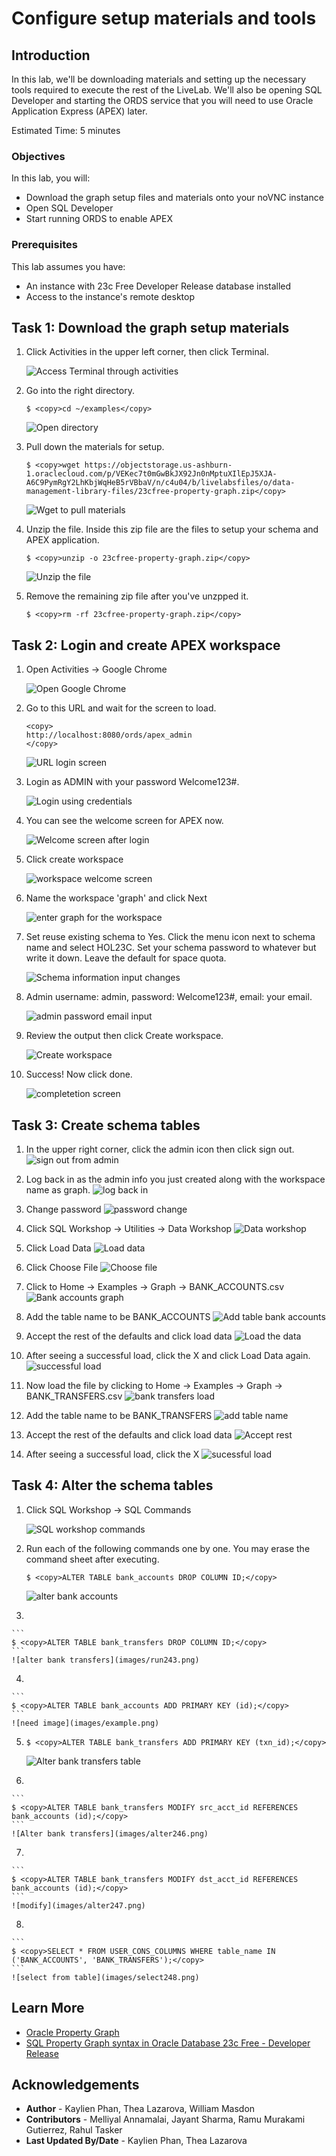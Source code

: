 # Configure setup materials and tools

## Introduction

In this lab, we'll be downloading materials and setting up the necessary tools required to execute the rest of the LiveLab. We'll also be opening SQL Developer and starting the ORDS service that you will need to use Oracle Application Express (APEX) later.

Estimated Time: 5 minutes


### Objectives

In this lab, you will:

- Download the graph setup files and materials onto your noVNC instance
- Open SQL Developer
- Start running ORDS to enable APEX 

### Prerequisites

This lab assumes you have:
- An instance with 23c Free Developer Release database installed
- Access to the instance's remote desktop


## Task 1: Download the graph setup materials


1. Click Activities in the upper left corner, then click Terminal.

    ![Access Terminal through activities](images/activities-terminal.png)

2. Go into the right directory.

    ```
    $ <copy>cd ~/examples</copy>
    ```

    ![Open directory](images/directory.png)

3. Pull down the materials for setup.

    ```
    $ <copy>wget https://objectstorage.us-ashburn-1.oraclecloud.com/p/VEKec7t0mGwBkJX92Jn0nMptuXIlEpJ5XJA-A6C9PymRgY2LhKbjWqHeB5rVBbaV/n/c4u04/b/livelabsfiles/o/data-management-library-files/23cfree-property-graph.zip</copy>
    ```

    ![Wget to pull materials](images/material-pulldown-setup.png)

3. Unzip the file. Inside this zip file are the files to setup your schema and APEX application.

    ```
    $ <copy>unzip -o 23cfree-property-graph.zip</copy>
    ```

    <!-- ![Unzip file](images/unzip-file.png) -->

    ![Unzip the file](images/unzip2.png)

4. Remove the remaining zip file after you've unzpped it.

    ```
    $ <copy>rm -rf 23cfree-property-graph.zip</copy>
    ```

    <!-- ![Remaining zip file removed](images/remove-zip.png) -->


## Task 2: Login and create APEX workspace

1. Open Activities -> Google Chrome

    ![Open Google Chrome](images/activities-chrome.png)


2. Go to this URL and wait for the screen to load.
    ```
    <copy>
    http://localhost:8080/ords/apex_admin
    </copy>
    ```

    ![URL login screen](images/admin-services.png)

3. Login as ADMIN with your password Welcome123#.

    ![Login using credentials](images/login-details.png)

4. You can see the welcome screen for APEX now. 

    ![Welcome screen after login](images/welcome-screen-apex2.png)

5. Click create workspace

    ![workspace welcome screen](images/workspace-name.png)

6. Name the workspace 'graph' and click Next

    ![enter graph for the workspace](images/graph-next.png)

7. Set reuse existing schema to Yes. Click the menu icon next to schema name and select HOL23C. Set your schema password to whatever but write it down. Leave the default for space quota.

    ![Schema information input changes](images/schema-info.png)

8. Admin username: admin, password: Welcome123#, email: your email.

    ![admin password email input](images/admin-password-email.png)

9. Review the output then click Create workspace.

    ![Create workspace](images/create-workspace.png)

10. Success! Now click done.

    ![completetion screen](images/done.png)

## Task 3: Create schema tables

1. In the upper right corner, click the admin icon then click sign out.
    ![sign out from admin](images/logout.png)

2.  Log back in as the admin info you just created along with the workspace name as graph.
    ![log back in](images/log-back-in.png)

3. Change password
    ![password change](images/change-password.png)

4. Click SQL Workshop -> Utilities -> Data Workshop
    ![Data workshop](images/utilities-dataworkshop2.png)

5. Click Load Data
    ![Load data](images/load-data2.png)

6. Click Choose File
    ![Choose file](images/choose-file2.png)

7. Click to Home -> Examples -> Graph -> BANK_ACCOUNTS.csv
    ![Bank accounts graph](images/home-examples-graph27.png)

8. Add the table name to be BANK_ACCOUNTS
    ![Add table bank accounts](images/bankaccts28.png)

9. Accept the rest of the defaults and click load data
    ![Load the data](images/accept-defaults29.png)

10. After seeing a successful load, click the X and click Load Data again.
    ![successful load](images/after-success-load210.png)

11. Now load the file by clicking to Home -> Examples -> Graph -> BANK_TRANSFERS.csv
    ![bank transfers load](images/banktransfers-load211.png)

12. Add the table name to be BANK_TRANSFERS
    ![add table name](images/bank-transfers-name212.png)

13. Accept the rest of the defaults and click load data
    ![Accept rest](images/btransfer-load-data213.png)

14. After seeing a successful load, click the X
    ![sucessful load](images/successful-load214.png)

## Task 4: Alter the schema tables

1. Click SQL Workshop -> SQL Commands

    ![SQL workshop commands](images/sqlworkshop-commands241.png)

2. Run each of the following commands one by one. You may erase the command sheet after executing.

    ```
    $ <copy>ALTER TABLE bank_accounts DROP COLUMN ID;</copy>
    ```
    ![alter bank accounts](images/run242.png)

3. 

    ```
    $ <copy>ALTER TABLE bank_transfers DROP COLUMN ID;</copy>
    ```
    ![alter bank transfers](images/run243.png)
4. 

    ```
    $ <copy>ALTER TABLE bank_accounts ADD PRIMARY KEY (id);</copy>
    ```
    ![need image](images/example.png)

5. 
    ```
    $ <copy>ALTER TABLE bank_transfers ADD PRIMARY KEY (txn_id);</copy>
    ```
    ![Alter bank transfers table](images/alter245.png)

6. 

    ```
    $ <copy>ALTER TABLE bank_transfers MODIFY src_acct_id REFERENCES bank_accounts (id);</copy>
    ```
    ![Alter bank transfers](images/alter246.png)

7. 

    ```
    $ <copy>ALTER TABLE bank_transfers MODIFY dst_acct_id REFERENCES bank_accounts (id);</copy>
    ```
    ![modify](images/alter247.png)

8. 

    ```
    $ <copy>SELECT * FROM USER_CONS_COLUMNS WHERE table_name IN ('BANK_ACCOUNTS', 'BANK_TRANSFERS');</copy>
    ```
    ![select from table](images/select248.png)



## Learn More
* [Oracle Property Graph](https://docs.oracle.com/en/database/oracle/property-graph/index.html)
* [SQL Property Graph syntax in Oracle Database 23c Free - Developer Release](https://docs.oracle.com/en/database/oracle/property-graph/23.1/spgdg/sql-ddl-statements-property-graphs.html#GUID-6EEB2B99-C84E-449E-92DE-89A5BBB5C96E)

## Acknowledgements

- **Author** - Kaylien Phan, Thea Lazarova, William Masdon
- **Contributors** - Melliyal Annamalai, Jayant Sharma, Ramu Murakami Gutierrez, Rahul Tasker
- **Last Updated By/Date** - Kaylien Phan, Thea Lazarova
